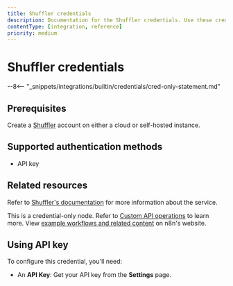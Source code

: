 ```yaml
---
title: Shuffler credentials
description: Documentation for the Shuffler credentials. Use these credentials to authenticate Shuffle in n8n, a workflow automation platform.
contentType: [integration, reference]
priority: medium
---
```


# Shuffler credentials

--8<-- "_snippets/integrations/builtin/credentials/cred-only-statement.md"

## Prerequisites

Create a [Shuffler](https://shuffler.io) account on either a cloud or self-hosted instance.

## Supported authentication methods 

- API key

## Related resources

Refer to [Shuffler's documentation](https://shuffler.io/docs/API#authentication) for more information about the service.

This is a credential-only node. Refer to [Custom API operations](/integrations/custom-operations.md) to learn more. View [example workflows and related content](https://n8n.io/integrations/shuffler/) on n8n's website.

## Using API key

To configure this credential, you'll need:

- An **API Key**: Get your API key from the **Settings** page.